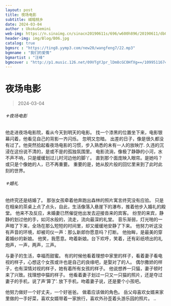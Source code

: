 ```yaml
---
layout: post
title: 夜场电影
subtitle: 缄暗桃乡
date: 2024-03-04
author : UkokuGemini
web-img: https://n.sinaimg.cn/sinacn20190611s/696/w600h896/20190611/db0e-hyeztys8185637.jpg
header-img: img/Blog/B06.jpg
catalog: true
bgmsrc : "https://ting8.yymp3.com/new20/wangfeng7/22.mp3"
bgmname : "我们的爱情"
bgmartist : "汪峰"
bgmcover : "http://p1.music.126.net/09VTgYJpr_lDm8cGC0HfXg==/109951167482896864.jpg?param=130y130"
---
```

  
# 夜场电影
>2024-03-04

###### ⚜️夜场电影

他走进夜场电影院，看从今天到明天的电影。
找一个漆黑的位置坐下来，电影银幕闪着，他看见自己的背影一齐闪烁。
忽明又忽暗。
出差的日子，像是很久都没有过了。他突然拾起看夜场电影的习惯，步入熟悉的未有一人的放映厅.
久违的沉浸在这份说不清的，是或不是的孤独氛围里。
电影流淌，像极了静静的小河，水不声不响，只是缓缓划过儿时河边他的脚丫。
直到那个面庞映入眼帘。是她吗？或只是个像她的人，已不再重要。
重要的是，她从胶片般的回忆里来到了此时此刻的世界。

###### ⚜️婚礼
他终究还是结婚了。
那张女孩牵着他奔跑出森林的照片寓言终究没有应验。
只是在相亲的茶桌上点了点头，自此，生活像落入悬崖下的瀑布，推着他步入婚礼的殿堂。
他来不及反应，未婚妻已然催促他出发去迎接沓来的宾客。
纷至的来宾，静静的划过他的手，如河水般的，流走，流向最深的礼堂。
音乐渐弱，灯光啪的一声暗了下来，全场在那么短短的时间里，却又缓缓地安静了下来。
他努力听这没有声音的环境，却被司仪一声：那么新郎你愿意吗？打断。
他抬眸，是最美的穿着婚纱的新娘。
他笑，我愿意。吻着新娘。台下欢呼，笑着，还有彩纸喷出的礼炮声，一声，两声，三声。

与妻子的生活，幸福而甜蜜。
有的时候他看着理想中家里的样子，看着妻子看电视的样子，心想这个女孩或许也是自己的良缘吧，是娶对了的人。
偶尔撒娇的样子，也有深情对视的样子，她有着所有女孩的样子。
他说想养一只猫，妻子顿时来了兴致。找理想中猫的样子。
他看着妻子划过一只又一只猫的照片，还是夺过妻子的手机，说了声‘算了’.
放下手机，吻着妻子说，还是要个小孩吧。

他努力做好一个好丈夫，一个好爸爸。
做着应该做的角色。
岳父母喜欢女婿来家里做的一手好菜，喜欢女婿带着一家旅行，喜欢外孙歪着头游乐园的照片。
..